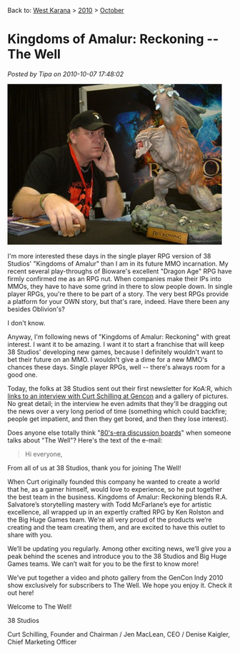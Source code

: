 Back to: [West Karana](/posts/westkarana.md) > [2010](/posts/2010/westkarana.md) > [October](./westkarana.md)
# Kingdoms of Amalur: Reckoning -- The Well

*Posted by Tipa on 2010-10-07 17:48:02*

[![](../../../uploads/2010/10/GenCon-2-480x360.jpg "Curt Schilling and friend")](../../../uploads/2010/10/GenCon-2.jpg)

I'm more interested these days in the single player RPG version of 38 Studios' "Kingdoms of Amalur" than I am in its future MMO incarnation. My recent several play-throughs of Bioware's excellent "Dragon Age" RPG have firmly confirmed me as an RPG nut. When companies make their IPs into MMOs, they have to have some grind in there to slow people down. In single player RPGs, you're there to be part of a story. The very best RPGs provide a platform for your OWN story, but that's rare, indeed. Have there been any besides Oblivion's?

I don't know.

Anyway, I'm following news of "Kingdoms of Amalur: Reckoning" with great interest. I want it to be amazing. I want it to start a franchise that will keep 38 Studios' developing new games, because I definitely wouldn't want to bet their future on an MMO. I wouldn't give a dime for a new MMO's chances these days. Single player RPGs, well -- there's always room for a good one.

Today, the folks at 38 Studios sent out their first newsletter for KoA:R, which [links to an interview with Curt Schilling at Gencon](http://www.reckoningthegame.com/TheWell/Welcome) and a gallery of pictures. No great detail; in the interview he even admits that they'll be dragging out the news over a very long period of time (something which could backfire; people get impatient, and then they get bored, and then they lose interest).

Does anyone else totally think "[80's-era discussion boards](http://en.wikipedia.org/wiki/The_WELL)" when someone talks about "The Well"? Here's the text of the e-mail:


> Hi everyone,
 
From all of us at 38 Studios, thank you for joining The Well!
 
When Curt originally founded this company he wanted to create a world that he, as a gamer himself, would love to experience, so he put together the best team in the business. Kingdoms of Amalur: Reckoning blends R.A. Salvatore’s storytelling mastery with Todd McFarlane’s eye for artistic excellence, all wrapped up in an expertly crafted RPG by Ken Rolston and the Big Huge Games team. We're all very proud of the products we’re creating and the team creating them, and are excited to have this outlet to share with you.
 
We’ll be updating you regularly. Among other exciting news, we’ll give you a peak behind the scenes and introduce you to the 38 Studios and Big Huge Games teams. We can’t wait for you to be the first to know more!
 
We’ve put together a video and photo gallery from the GenCon Indy 2010 show exclusively for subscribers to The Well. We hope you enjoy it. Check it out here!
 
Welcome to The Well!
 
38 Studios
 
Curt Schilling, Founder and Chairman / Jen MacLean, CEO / Denise Kaigler, Chief Marketing Officer




